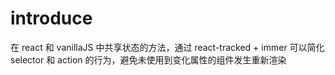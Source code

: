 # introduce
在 react 和 vanillaJS 中共享状态的方法，通过 react-tracked + immer 可以简化 selector 和 action 的行为，避免未使用到变化属性的组件发生重新渲染